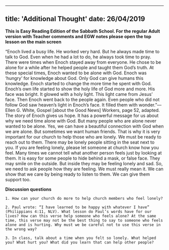 ---
title: 'Additional Thought'
date: 26/04/2019
--

**This is Easy Reading Edition of the Sabbath School. For the regular Adult version with Teacher comments and EGW notes please open the top lesson on the main screen**

“Enoch lived a busy life. He worked very hard. But he always made time to talk to God. Even when he had a lot to do, he always took time to pray. There were times when Enoch stayed away from everyone. He chose to be alone for a while after he helped people and taught them God’s truth. At these special times, Enoch wanted to be alone with God. Enoch was ‘hungry’ for knowledge about God. Only God can give humans this knowledge. Enoch started to change the more time he spent with God. Enoch’s own life started to show the holy life of God more and more. His face was bright. It glowed with a holy light. This light came from Jesus’ face. Then Enoch went back to the people again. Even people who did not follow God saw heaven’s light in Enoch’s face. It filled them with wonder.”—Ellen G. White, Gospel [about the Good News] Workers, page 52, adapted. The story of Enoch gives us hope. It has a powerful message for us about why we need time alone with God. But many people who are alone never wanted to be alone. Yes, we can have a beautiful connection with God when we are alone. But sometimes we want human friends. That is why it is very important for our church to help those who are lonely. We must be ready to reach out to them. There may be lonely people sitting in the seat next to you. If you are feeling lonely, please let someone at church know how you feel. Many times we cannot tell what another person feels just by looking at them. It is easy for some people to hide behind a mask, or false face. They may smile on the outside. But inside they may be feeling lonely and sad. So, we need to ask people how they are feeling. We must really mean it. We can show that we care by being ready to listen to them. We can give them support too.  

**Discussion questions**

`1. How can your church do more to help church members who feel lonely?`

`2. Paul wrote: “I have learned to be happy with whatever I have” (Philippians 4:11, NLV). What lesson do Paul’s words have for our lives? How can this verse help someone who feels alone? At the same time, this verse may not be the best thing to say to someone who feels alone and is hurting. Why must we be careful not to use this verse in the wrong way?`

`3. In class, talk about a time when you felt so lonely. What helped you? What hurt you? What did you learn that can help other people?`